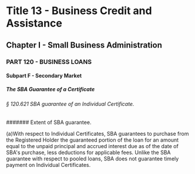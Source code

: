 
# Title 13 - Business Credit and Assistance
## Chapter I - Small Business Administration
### PART 120 - BUSINESS LOANS
#### Subpart F - Secondary Market
##### The SBA Guarantee of a Certificate
###### § 120.621 SBA guarantee of an Individual Certificate.
####### Extent of SBA guarantee.

(a)With respect to Individual Certificates, SBA guarantees to purchase from the Registered Holder the guaranteed portion of the loan for an amount equal to the unpaid principal and accrued interest due as of the date of SBA's purchase, less deductions for applicable fees. Unlike the SBA guarantee with respect to pooled loans, SBA does not guarantee timely payment on Individual Certificates.
